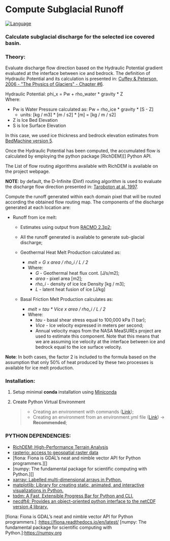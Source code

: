 # Compute Subglacial Runoff 

[![Language][]][1]

### Calculate subglacial discharge for the selected ice covered basin.

### Theory:
Evaluate discharge flow direction based on the Hydraulic Potential gradient evaluated at the interface between ice and bedrock. The definition of Hydraulic Potential and its calculation is presented in:
[Cuffey & Peterson, 2006 - "The Physics of Glaciers" - Chapter #6][].

Hydraulic Potential: phi_x = Pw + rho_water * gravity * Z   
Where:  
- Pw is Water Pressure calculated as: Pw = rho_ice * gravity * [S - Z]
  - units: [kg / m3] * [m / s2] * [m] = [kg / m / s2] 
- Z is Ice Bed Elevation
- S is Ice Surface Elevation

In this case, we used ice thickness and bedrock elevation estimates from [BedMachine version 5][].

Once the Hydraulic Potential has been computed, the accumulated flow is calculated by employing the python package [RichDEM][] Python API.

The List of flow routing algorithms available with RichDEM is available on the project webpage.

**NOTE**: by default, the D-Infinite (Dinf) routing algorithm is used to evaluate the discharge flow direction presented in:
        [Taroboton at al. 1997][].


Compute the runoff generated within each domain pixel that will be routed according the obtained flow routing map. The components of the discharge generated at each location are:

- Runoff from ice melt:
  - Estimates using output from [RACMO 2.3p2][];
  - All the runoff generated is available to generate sub-glacial discharge;

  - Geothermal Heat Melt Production calculated as:
    - *melt = G x area / rho_i / L / 2*
    - Where:
      - *G* - Geothermal heat flux cont. [J/s/m2];
      - *area* - pixel area [m2];
      - *rho_i* - density of ice Ice Density [kg / m3];
      - *L* - latent heat fusion of ice [J/kg]

  - Basal Friction Melt Production calculates as:
    - *melt = tau * Vice x area / rho_i / L / 2*
    - Where:
      - *tau* - basal shear stress equal to 100,000 kPa (1 bar);
      - *Vice* - Ice velocity expressed in meters per second;
      - Annual velocity maps from the NASA MeaSUREs project are used to estimate this component. Note that this means that we are assuming ice velocity at the interface between ice and bedrock equal to the ice surface velocity.

**Note**: In both cases, the factor 2 is included to the formula based on the assumption that only 50% of heat produced by these two processes is available for ice melt production.

### Installation:

1. Setup minimal **conda** installation using [Miniconda][]

2. Create Python Virtual Environment

    > -   Creating an environment with commands ([Link][]);
    > -   Creating an environment from an environment.yml file
    >     ([Link][2])  -> **Recommended**;


### PYTHON DEPENDENCIES:
- [RichDEM: High-Performance Terrain Analysis][]
- [rasterio: access to geospatial raster data][]
- [fiona: Fiona is GDAL’s neat and nimble vector API for Python programmers.][]
- [numpy: The fundamental package for scientific computing with Python.][]
- [xarray: Labelled multi-dimensional arrays in Python.][]
- [matplotlib: Library for creating static, animated, and interactive visualizations in Python.][]
- [tqdm: A Fast, Extensible Progress Bar for Python and CLI.][]
- [necdft4: Provides an object-oriented python interface to the netCDF version 4 library.][]

[Language]: https://img.shields.io/badge/python%20-3.7%2B-brightgreen
[1]: ..%20image::%20https://www.python.org/
[Miniconda]: https://docs.conda.io/en/latest/miniconda.html
[Link]: https://docs.conda.io/projects/conda/en/latest/user-guide/tasks/manage-environments.html#creating-an-environment-with-commands
[2]: https://docs.conda.io/projects/conda/en/latest/user-guide/tasks/manage-environments.html#creating-an-environment-from-an-environment-yml-file

[RichDEM:  High-Performance Terrain Analysis]:https://richdem.readthedocs.io/en/latest/python_api.html
[xarray: Labelled multi-dimensional arrays in Python.]:https://docs.xarray.dev
[rasterio: access to geospatial raster data]:https://rasterio.readthedocs.io/en/latest/
[matplotlib: Library for creating static, animated, and interactive visualizations in Python.]:https://matplotlib.org
[tqdm: A Fast, Extensible Progress Bar for Python and CLI.]: https://github.com/tqdm/tqdm
[necdft4: Provides an object-oriented python interface to the netCDF version 4 library.]:https://pypi.org/project/netCDF4/
[fiona: Fiona is GDAL’s neat and nimble vector API for Python programmers.] :https://fiona.readthedocs.io/en/latest/
[numpy: The fundamental package for scientific computing with Python.]:https://numpy.org

[Cuffey & Peterson, 2006 - "The Physics of Glaciers" - Chapter #6]:https://www.elsevier.com/books/the-physics-of-glaciers/cuffey/978-0-12-369461-4
[BedMachine version 5]:https://nsidc.org/data/idbmg4/versions/5
[Taroboton at al. 1997]:https://agupubs.onlinelibrary.wiley.com/doi/abs/10.1029/96WR03137
[RACMO 2.3p2]:https://www.science.org/doi/10.1126/sciadv.aaw0123